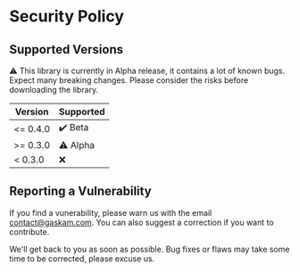 # Security Policy

## Supported Versions

⚠️ This library is currently in Alpha release, it contains a lot of known bugs. Expect many breaking changes.
Please consider the risks before downloading the library.

| Version  | Supported          |
| -------- | ------------------ |
| <= 0.4.0 | ✔️ Beta
| >= 0.3.0 | ⚠️ Alpha           |
| < 0.3.0  | ❌                 |

## Reporting a Vulnerability

If you find a vunerability, please warn us with the email contact@gaskam.com. You can also suggest a correction if you want to contribute.

We'll get back to you as soon as possible.
Bug fixes or flaws may take some time to be corrected, please excuse us.
